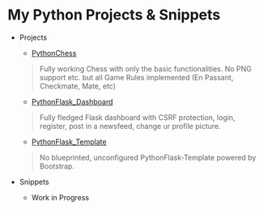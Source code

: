 # My Python Projects & Snippets

* Projects
  * [PythonChess](Python_Chess/README.md)
  > Fully working Chess with only the basic functionalities. No PNG support etc. but all Game Rules implemented (En Passant, Checkmate, Mate, etc)
  * [PythonFlask_Dashboard](PythonFlask_Dashboard/README.md)
  > Fully fledged Flask dashboard with CSRF protection, login, register, post in a newsfeed, change ur profile picture.
  * [PythonFlask_Template](PythonFlask_Template/README.md)
  > No blueprinted, unconfigured PythonFlask-Template powered by Bootstrap.

* Snippets
  * Work in Progress